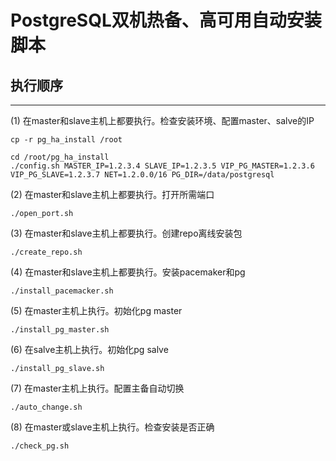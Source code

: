 # PostgreSQL双机热备、高可用自动安装脚本

## 执行顺序
------

(1) 在master和slave主机上都要执行。检查安装环境、配置master、salve的IP

```
cp -r pg_ha_install /root

cd /root/pg_ha_install
./config.sh MASTER_IP=1.2.3.4 SLAVE_IP=1.2.3.5 VIP_PG_MASTER=1.2.3.6 VIP_PG_SLAVE=1.2.3.7 NET=1.2.0.0/16 PG_DIR=/data/postgresql
```

(2) 在master和slave主机上都要执行。打开所需端口

```
./open_port.sh
```

(3) 在master和slave主机上都要执行。创建repo离线安装包

```
./create_repo.sh
```

(4) 在master和slave主机上都要执行。安装pacemaker和pg

```
./install_pacemacker.sh
```

(5) 在master主机上执行。初始化pg master

```
./install_pg_master.sh
```

(6) 在salve主机上执行。初始化pg salve

```
./install_pg_slave.sh
```

(7) 在master主机上执行。配置主备自动切换

```
./auto_change.sh
```

(8) 在master或slave主机上执行。检查安装是否正确

```
./check_pg.sh
```

